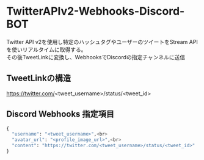 # TwitterAPIv2-Webhooks-Discord-BOT
Twitter API v2を使用し特定のハッシュタグやユーザーのツイートをStream APIを使いリアルタイムに取得する。<br>
その後TweetLinkに変換し、WebhooksでDiscordの指定チャンネルに送信<br>

## TweetLinkの構造 <br>
https://twitter.com/<tweet_username>/status/<tweet_id> <br>
## Discord Webhooks 指定項目 <br>
```python
{
  "username": "<tweet_username>",<br>
  "avatar_url": "<profile_image_url>",<br>
  "content": "https://twitter.com/<tweet_username>/status/<tweet_id>"
}
```